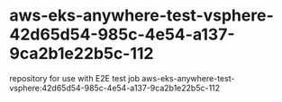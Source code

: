 # aws-eks-anywhere-test-vsphere-42d65d54-985c-4e54-a137-9ca2b1e22b5c-112
repository for use with E2E test job aws-eks-anywhere-test-vsphere:42d65d54-985c-4e54-a137-9ca2b1e22b5c-112
